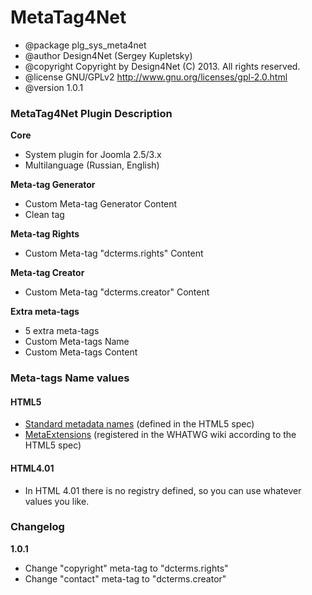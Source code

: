 # MetaTag4Net

 * @package    plg_sys_meta4net
 * @author     Design4Net (Sergey Kupletsky)
 * @copyright  Copyright by Design4Net (C) 2013. All rights reserved.
 * @license    GNU/GPLv2 http://www.gnu.org/licenses/gpl-2.0.html
 * @version    1.0.1

### MetaTag4Net Plugin Description

**Core**
 * System plugin for Joomla 2.5/3.x
 * Multilanguage (Russian, English)

**Meta-tag Generator**
 * Custom Meta-tag Generator Content
 * Clean tag

**Meta-tag Rights**
 * Custom Meta-tag "dcterms.rights" Content
 
**Meta-tag Creator**
 * Custom Meta-tag "dcterms.creator" Content
 
**Extra meta-tags**
 * 5 extra meta-tags
 * Custom Meta-tags Name
 * Custom Meta-tags Content

### Meta-tags Name values

#### HTML5

 * [Standard metadata names](http://www.w3.org/TR/html5/document-metadata.html#standard-metadata-names) (defined in the HTML5 spec)
 * [MetaExtensions](http://wiki.whatwg.org/wiki/MetaExtensions) (registered in the WHATWG wiki according to the HTML5 spec)

#### HTML4.01
 * In HTML 4.01 there is no registry defined, so you can use whatever values you like.

### Changelog

**1.0.1**
 * Change "copyright" meta-tag to "dcterms.rights"
 * Change "contact" meta-tag to "dcterms.creator"
